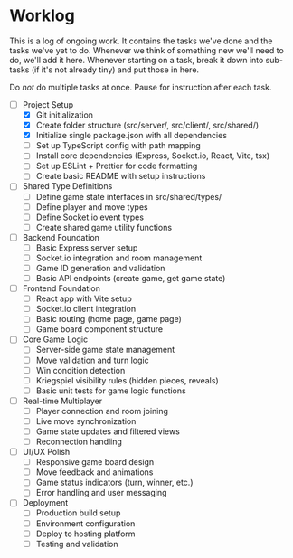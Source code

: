 # Worklog

This is a log of ongoing work. It contains the tasks we've done and the tasks we've yet to do. Whenever we think of something new we'll need to do, we'll add it here. Whenever starting on a task, break it down into sub-tasks (if it's not already tiny) and put those in here.

Do _not_ do multiple tasks at once. Pause for instruction after each task.

- [ ] Project Setup
  - [x] Git initialization
  - [x] Create folder structure (src/server/, src/client/, src/shared/)
  - [x] Initialize single package.json with all dependencies
  - [ ] Set up TypeScript config with path mapping
  - [ ] Install core dependencies (Express, Socket.io, React, Vite, tsx)
  - [ ] Set up ESLint + Prettier for code formatting
  - [ ] Create basic README with setup instructions
- [ ] Shared Type Definitions
  - [ ] Define game state interfaces in src/shared/types/
  - [ ] Define player and move types
  - [ ] Define Socket.io event types
  - [ ] Create shared game utility functions
- [ ] Backend Foundation
  - [ ] Basic Express server setup
  - [ ] Socket.io integration and room management
  - [ ] Game ID generation and validation
  - [ ] Basic API endpoints (create game, get game state)
- [ ] Frontend Foundation
  - [ ] React app with Vite setup
  - [ ] Socket.io client integration
  - [ ] Basic routing (home page, game page)
  - [ ] Game board component structure
- [ ] Core Game Logic
  - [ ] Server-side game state management
  - [ ] Move validation and turn logic
  - [ ] Win condition detection
  - [ ] Kriegspiel visibility rules (hidden pieces, reveals)
  - [ ] Basic unit tests for game logic functions
- [ ] Real-time Multiplayer
  - [ ] Player connection and room joining
  - [ ] Live move synchronization
  - [ ] Game state updates and filtered views
  - [ ] Reconnection handling
- [ ] UI/UX Polish
  - [ ] Responsive game board design
  - [ ] Move feedback and animations
  - [ ] Game status indicators (turn, winner, etc.)
  - [ ] Error handling and user messaging
- [ ] Deployment
  - [ ] Production build setup
  - [ ] Environment configuration
  - [ ] Deploy to hosting platform
  - [ ] Testing and validation
